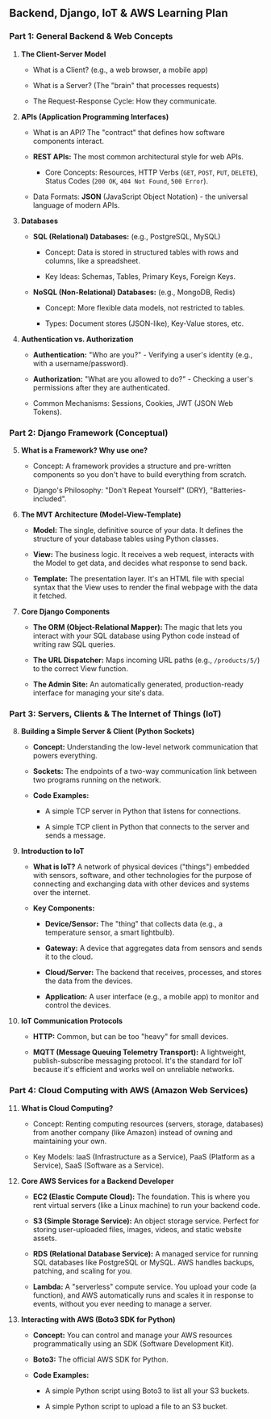 ## Backend, Django, IoT & AWS Learning Plan

### **Part 1: General Backend & Web Concepts**

1. **The Client-Server Model**
    
    - What is a Client? (e.g., a web browser, a mobile app)
        
    - What is a Server? (The "brain" that processes requests)
        
    - The Request-Response Cycle: How they communicate.
        
2. **APIs (Application Programming Interfaces)**
    
    - What is an API? The "contract" that defines how software components interact.
        
    - **REST APIs:** The most common architectural style for web APIs.
        
        - Core Concepts: Resources, HTTP Verbs (`GET`, `POST`, `PUT`, `DELETE`), Status Codes (`200 OK`, `404 Not Found`, `500 Error`).
            
    - Data Formats: **JSON** (JavaScript Object Notation) - the universal language of modern APIs.
        
3. **Databases**
    
    - **SQL (Relational) Databases:** (e.g., PostgreSQL, MySQL)
        
        - Concept: Data is stored in structured tables with rows and columns, like a spreadsheet.
            
        - Key Ideas: Schemas, Tables, Primary Keys, Foreign Keys.
            
    - **NoSQL (Non-Relational) Databases:** (e.g., MongoDB, Redis)
        
        - Concept: More flexible data models, not restricted to tables.
            
        - Types: Document stores (JSON-like), Key-Value stores, etc.
            
4. **Authentication vs. Authorization**
    
    - **Authentication:** "Who are you?" - Verifying a user's identity (e.g., with a username/password).
        
    - **Authorization:** "What are you allowed to do?" - Checking a user's permissions after they are authenticated.
        
    - Common Mechanisms: Sessions, Cookies, JWT (JSON Web Tokens).
        

### **Part 2: Django Framework (Conceptual)**

5. **What is a Framework? Why use one?**
    
    - Concept: A framework provides a structure and pre-written components so you don't have to build everything from scratch.
        
    - Django's Philosophy: "Don't Repeat Yourself" (DRY), "Batteries-included".
        
6. **The MVT Architecture (Model-View-Template)**
    
    - **Model:** The single, definitive source of your data. It defines the structure of your database tables using Python classes.
        
    - **View:** The business logic. It receives a web request, interacts with the Model to get data, and decides what response to send back.
        
    - **Template:** The presentation layer. It's an HTML file with special syntax that the View uses to render the final webpage with the data it fetched.
        
7. **Core Django Components**
    
    - **The ORM (Object-Relational Mapper):** The magic that lets you interact with your SQL database using Python code instead of writing raw SQL queries.
        
    - **The URL Dispatcher:** Maps incoming URL paths (e.g., `/products/5/`) to the correct View function.
        
    - **The Admin Site:** An automatically generated, production-ready interface for managing your site's data.
        

### **Part 3: Servers, Clients & The Internet of Things (IoT)**

8. **Building a Simple Server & Client (Python Sockets)**
    
    - **Concept:** Understanding the low-level network communication that powers everything.
        
    - **Sockets:** The endpoints of a two-way communication link between two programs running on the network.
        
    - **Code Examples:**
        
        - A simple TCP server in Python that listens for connections.
            
        - A simple TCP client in Python that connects to the server and sends a message.
            
9. **Introduction to IoT**
    
    - **What is IoT?** A network of physical devices ("things") embedded with sensors, software, and other technologies for the purpose of connecting and exchanging data with other devices and systems over the internet.
        
    - **Key Components:**
        
        - **Device/Sensor:** The "thing" that collects data (e.g., a temperature sensor, a smart lightbulb).
            
        - **Gateway:** A device that aggregates data from sensors and sends it to the cloud.
            
        - **Cloud/Server:** The backend that receives, processes, and stores the data from the devices.
            
        - **Application:** A user interface (e.g., a mobile app) to monitor and control the devices.
            
10. **IoT Communication Protocols**
    
    - **HTTP:** Common, but can be too "heavy" for small devices.
        
    - **MQTT (Message Queuing Telemetry Transport):** A lightweight, publish-subscribe messaging protocol. It's the standard for IoT because it's efficient and works well on unreliable networks.
        

### **Part 4: Cloud Computing with AWS (Amazon Web Services)**

11. **What is Cloud Computing?**
    
    - Concept: Renting computing resources (servers, storage, databases) from another company (like Amazon) instead of owning and maintaining your own.
        
    - Key Models: IaaS (Infrastructure as a Service), PaaS (Platform as a Service), SaaS (Software as a Service).
        
12. **Core AWS Services for a Backend Developer**
    
    - **EC2 (Elastic Compute Cloud):** The foundation. This is where you rent virtual servers (like a Linux machine) to run your backend code.
        
    - **S3 (Simple Storage Service):** An object storage service. Perfect for storing user-uploaded files, images, videos, and static website assets.
        
    - **RDS (Relational Database Service):** A managed service for running SQL databases like PostgreSQL or MySQL. AWS handles backups, patching, and scaling for you.
        
    - **Lambda:** A "serverless" compute service. You upload your code (a function), and AWS automatically runs and scales it in response to events, without you ever needing to manage a server.
        
13. **Interacting with AWS (Boto3 SDK for Python)**
    
    - **Concept:** You can control and manage your AWS resources programmatically using an SDK (Software Development Kit).
        
    - **Boto3:** The official AWS SDK for Python.
        
    - **Code Examples:**
        
        - A simple Python script using Boto3 to list all your S3 buckets.
            
        - A simple Python script to upload a file to an S3 bucket.